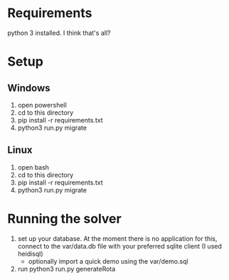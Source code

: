 # Requirements
python 3 installed.  I think that's all?
# Setup
## Windows
1. open powershell
2. cd to this directory
3. pip install -r requirements.txt
4. python3 run.py migrate
## Linux
1. open bash
2. cd to this directory
3. pip install -r requirements.txt
4. python3 run.py migrate

# Running the solver
1. set up your database.  At the moment there is no application for this, connect to the var/data.db file with your preferred sqlite client (I used heidisql)
    * optionally import a quick demo using the var/demo.sql
2. run python3 run.py generateRota